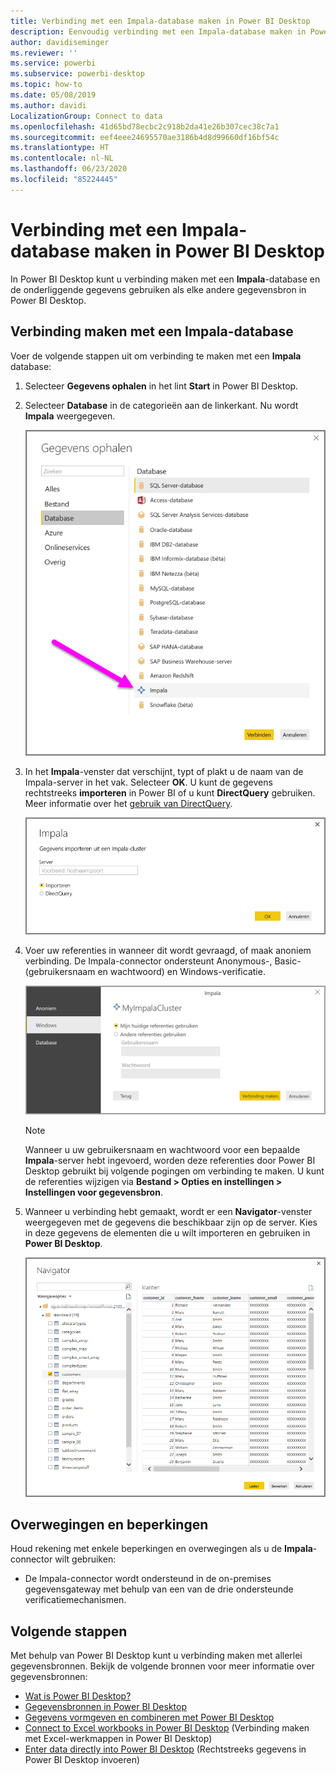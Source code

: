 ```yaml
---
title: Verbinding met een Impala-database maken in Power BI Desktop
description: Eenvoudig verbinding met een Impala-database maken in Power BI Desktop en deze gebruiken
author: davidiseminger
ms.reviewer: ''
ms.service: powerbi
ms.subservice: powerbi-desktop
ms.topic: how-to
ms.date: 05/08/2019
ms.author: davidi
LocalizationGroup: Connect to data
ms.openlocfilehash: 41d65bd78ecbc2c918b2da41e26b307cec38c7a1
ms.sourcegitcommit: eef4eee24695570ae3186b4d8d99660df16bf54c
ms.translationtype: HT
ms.contentlocale: nl-NL
ms.lasthandoff: 06/23/2020
ms.locfileid: "85224445"
---
```

# <a name="connect-to-an-impala-database-in-power-bi-desktop"></a>Verbinding met een Impala-database maken in Power BI Desktop
In Power BI Desktop kunt u verbinding maken met een **Impala**-database en de onderliggende gegevens gebruiken als elke andere gegevensbron in Power BI Desktop.

## <a name="connect-to-an-impala-database"></a>Verbinding maken met een Impala-database
Voer de volgende stappen uit om verbinding te maken met een **Impala** database: 

1. Selecteer **Gegevens ophalen** in het lint **Start** in Power BI Desktop. 

2. Selecteer **Database** in de categorieën aan de linkerkant. Nu wordt **Impala** weergegeven.

    ![Gegevens ophalen](media/desktop-connect-impala/connect_impala_2.png)

3. In het **Impala**-venster dat verschijnt, typt of plakt u de naam van de Impala-server in het vak. Selecteer **OK**. U kunt de gegevens rechtstreeks **importeren** in Power BI of u kunt **DirectQuery** gebruiken. Meer informatie over het [gebruik van DirectQuery](desktop-use-directquery.md).

    ![Impala-venster](media/desktop-connect-impala/connect_impala_3a.png)

4. Voer uw referenties in wanneer dit wordt gevraagd, of maak anoniem verbinding. De Impala-connector ondersteunt Anonymous-, Basic- (gebruikersnaam en wachtwoord) en Windows-verificatie.

    ![Impala-connector](media/desktop-connect-impala/connect_impala_4.png)

    > [!NOTE]
    > Wanneer u uw gebruikersnaam en wachtwoord voor een bepaalde **Impala**-server hebt ingevoerd, worden deze referenties door Power BI Desktop gebruikt bij volgende pogingen om verbinding te maken. U kunt de referenties wijzigen via **Bestand > Opties en instellingen > Instellingen voor gegevensbron**.


5. Wanneer u verbinding hebt gemaakt, wordt er een **Navigator**-venster weergegeven met de gegevens die beschikbaar zijn op de server. Kies in deze gegevens de elementen die u wilt importeren en gebruiken in **Power BI Desktop**.

    ![Navigator-venster](media/desktop-connect-impala/connect_impala_5.png)

## <a name="considerations-and-limitations"></a>Overwegingen en beperkingen
Houd rekening met enkele beperkingen en overwegingen als u de **Impala**-connector wilt gebruiken:

* De Impala-connector wordt ondersteund in de on-premises gegevensgateway met behulp van een van de drie ondersteunde verificatiemechanismen.

## <a name="next-steps"></a>Volgende stappen
Met behulp van Power BI Desktop kunt u verbinding maken met allerlei gegevensbronnen. Bekijk de volgende bronnen voor meer informatie over gegevensbronnen:

* [Wat is Power BI Desktop?](../fundamentals/desktop-what-is-desktop.md)
* [Gegevensbronnen in Power BI Desktop](desktop-data-sources.md)
* [Gegevens vormgeven en combineren met Power BI Desktop](desktop-shape-and-combine-data.md)
* [Connect to Excel workbooks in Power BI Desktop](desktop-connect-excel.md) (Verbinding maken met Excel-werkmappen in Power BI Desktop)   
* [Enter data directly into Power BI Desktop](desktop-enter-data-directly-into-desktop.md) (Rechtstreeks gegevens in Power BI Desktop invoeren)   
